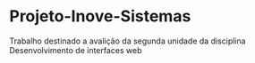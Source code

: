 # Projeto-Inove-Sistemas
Trabalho destinado a avalição da segunda unidade da disciplina Desenvolvimento de interfaces web
